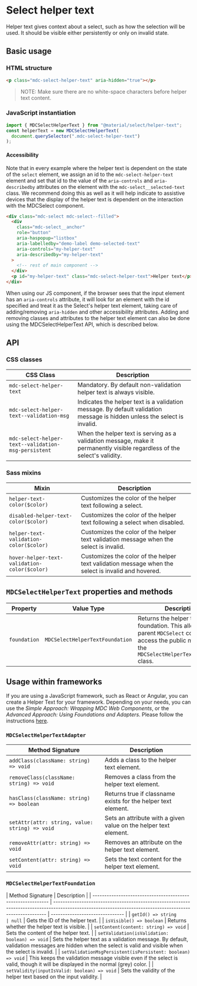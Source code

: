 <!--docs:
title: "Select helper text"
layout: detail
section: components
excerpt: "The helper text provides supplemental information and/or validation messages to users"
iconId: menu
path: /catalog/input-controls/select-menus/helper-text/
-->

# Select helper text

Helper text gives context about a select, such as how the selection will be used. It should be visible either persistently or only on invalid state.

## Basic usage

### HTML structure

```html
<p class="mdc-select-helper-text" aria-hidden="true"></p>
```

> NOTE: Make sure there are no white-space characters before helper text content.

### JavaScript instantiation

```js
import { MDCSelectHelperText } from "@material/select/helper-text";
const helperText = new MDCSelectHelperText(
  document.querySelector(".mdc-select-helper-text")
);
```

#### Accessibility

Note that in every example where the helper text is dependent on the state of the `select` element, we
assign an id to the `mdc-select-helper-text` element and set that id to the value of the
`aria-controls` and `aria-describedby` attributes on the element with the `mdc-select__selected-text` class.
We recommend doing this as well as it will help indicate to assistive devices that
the display of the helper text is dependent on the interaction with the MDCSelect component.

```html
<div class="mdc-select mdc-select--filled">
  <div
    class="mdc-select__anchor"
    role="button"
    aria-haspopup="listbox"
    aria-labelledby="demo-label demo-selected-text"
    aria-controls="my-helper-text"
    aria-describedby="my-helper-text"
  >
    <!-- rest of main component -->
  </div>
  <p id="my-helper-text" class="mdc-select-helper-text">Helper text</p>
</div>
```

When using our JS component, if the browser sees that the input element has an `aria-controls`
attribute, it will look for an element with the id specified and treat it as the Select's helper
text element, taking care of adding/removing `aria-hidden` and other accessibility attributes. Adding
and removing classes and attributes to the helper text element can also be done using the
MDCSelectHelperText API, which is described below.

## API

### CSS classes

| CSS Class                                           | Description                                                                                                               |
| --------------------------------------------------- | ------------------------------------------------------------------------------------------------------------------------- |
| `mdc-select-helper-text`                            | Mandatory. By default non-validation helper text is always visible.                                                       |
| `mdc-select-helper-text--validation-msg`            | Indicates the helper text is a validation message. By default validation message is hidden unless the select is invalid.  |
| `mdc-select-helper-text--validation-msg-persistent` | When the helper text is serving as a validation message, make it permanently visible regardless of the select's validity. |

### Sass mixins

| Mixin                                        | Description                                                                                        |
| -------------------------------------------- | -------------------------------------------------------------------------------------------------- |
| `helper-text-color($color)`                  | Customizes the color of the helper text following a select.                                        |
| `disabled-helper-text-color($color)`         | Customizes the color of the helper text following a select when disabled.                          |
| `helper-text-validation-color($color)`       | Customizes the color of the helper text validation message when the select is invalid.             |
| `hover-helper-text-validation-color($color)` | Customizes the color of the helper text validation message when the select is invalid and hovered. |

## `MDCSelectHelperText` properties and methods

| Property     | Value Type                      | Description                                                                                                                                                   |
| ------------ | ------------------------------- | ------------------------------------------------------------------------------------------------------------------------------------------------------------- |
| `foundation` | `MDCSelectHelperTextFoundation` | Returns the helper text's foundation. This allows the parent `MDCSelect` component to access the public methods on the `MDCSelectHelperTextFoundation` class. |

## Usage within frameworks

If you are using a JavaScript framework, such as React or Angular, you can create a Helper Text for your framework. Depending on your needs, you can use the _Simple Approach: Wrapping MDC Web Components_, or the _Advanced Approach: Using Foundations and Adapters_. Please follow the instructions [here](../../../docs/integrating-into-frameworks.md).

### `MDCSelectHelperTextAdapter`

| Method Signature                               | Description                                                      |
| ---------------------------------------------- | ---------------------------------------------------------------- |
| `addClass(className: string) => void`          | Adds a class to the helper text element.                         |
| `removeClass(className: string) => void`       | Removes a class from the helper text element.                    |
| `hasClass(className: string) => boolean`       | Returns true if classname exists for the helper text element.    |
| `setAttr(attr: string, value: string) => void` | Sets an attribute with a given value on the helper text element. |
| `removeAttr(attr: string) => void`             | Removes an attribute on the helper text element.                 |
| `setContent(attr: string) => void`             | Sets the text content for the helper text element.               |

### `MDCSelectHelperTextFoundation`

| Method Signature                                            | Description                                                                                                                                               |
| ----------------------------------------------------------- | --------------------------------------------------------------------------------------------------------------------------------------------------------- | ------------------------------- |
| `getId() => string                                          | null`                                                                                                                                                     | Gets the ID of the helper text. |
| `isVisible() => boolean`                                    | Returns whether the helper text is visible.                                                                                                               |
| `setContent(content: string) => void`                       | Sets the content of the helper text.                                                                                                                      |
| `setValidation(isValidation: boolean) => void`              | Sets the helper text as a validation message. By default, validation messages are hidden when the select is valid and visible when the select is invalid. |
| `setValidationMsgPersistent(isPersistent: boolean) => void` | This keeps the validation message visible even if the select is valid, though it will be displayed in the normal (grey) color.                            |
| `setValidity(inputIsValid: boolean) => void`                | Sets the validity of the helper text based on the input validity.                                                                                         |
